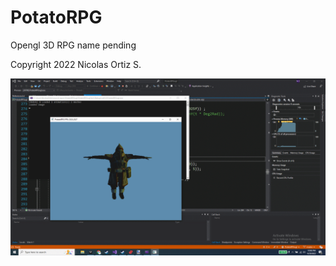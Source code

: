 # PotatoRPG
Opengl 3D RPG name pending

Copyright 2022 Nicolas Ortiz S.

![characterrender](characterrender.png)
